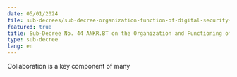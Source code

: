 ```yaml
---
date: 05/01/2024
file: sub-decrees/sub-decree-organization-function-of-digital-security-committee.pdf
featured: true
title: Sub-Decree No. 44 ANKR.BT on the Organization and Functioning of Digital Security Committee.
type: sub-decree
lang: en
---
```


Collaboration is a key component of many
